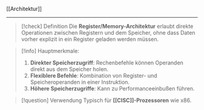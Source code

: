 [[Architektur]]

---

> [!check] Definition
> Die **Register/Memory-Architektur** erlaubt direkte Operationen zwischen Registern und dem Speicher, ohne dass Daten vorher explizit in ein Register geladen werden müssen.

> [!info] Hauptmerkmale:
> 1. **Direkter Speicherzugriff**: Rechenbefehle können Operanden direkt aus dem Speicher holen.
> 2. **Flexiblere Befehle**: Kombination von Register- und Speicheroperanden in einer Instruktion.
> 3. **Höhere Speicherzugriffe**: Kann zu Performanceeinbußen führen.

> [!question] Verwendung
> Typisch für **[[CISC]]-Prozessoren** wie x86.
